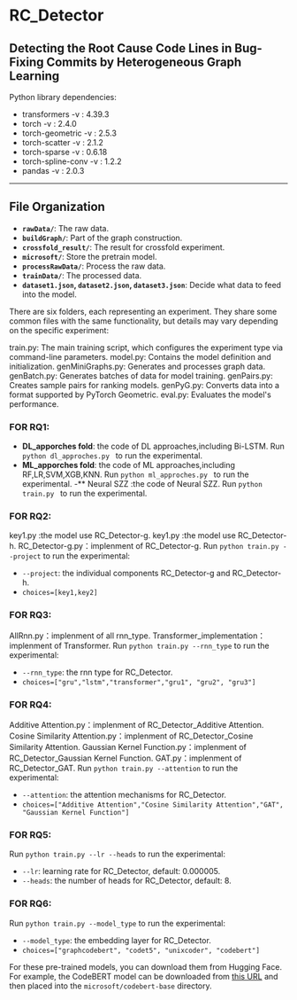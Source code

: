 
# RC_Detector

## Detecting the Root Cause Code Lines in Bug-Fixing Commits by Heterogeneous Graph Learning

Python library dependencies:
+ transformers -v :  4.39.3
+ torch -v : 2.4.0
+ torch-geometric -v : 2.5.3
+ torch-scatter -v : 2.1.2
+ torch-sparse -v : 0.6.18
+ torch-spline-conv -v : 1.2.2
+ pandas -v : 2.0.3 

---
## File Organization
- **`rawData/`**: The raw data.
- **`buildGraph/`**: Part of the graph construction.
- **`crossfold_result/`**: The result for crossfold experiment.
- **`microsoft/`**: Store the pretrain model.
- **`processRawData/`**: Process the raw data.
- **`trainData/`**: The processed data.
- **`dataset1.json`, `dataset2.json`, `dataset3.json`**: Decide what data to feed into the model.

There are six folders, each representing an experiment.
They share some common files with the same functionality, but details may vary depending on the specific experiment:

train.py: The main training script, which configures the experiment type via command-line parameters.
model.py: Contains the model definition and initialization.
genMiniGraphs.py: Generates and processes graph data.
genBatch.py: Generates batches of data for model training.
genPairs.py: Creates sample pairs for ranking models.
genPyG.py: Converts data into a format supported by PyTorch Geometric.
eval.py: Evaluates the model's performance.

### FOR RQ1:
- **DL_apporches fold**: the code of DL approaches,including Bi-LSTM.
Run `python dl_approches.py ` to run the experimental.
- **ML_apporches fold**: the code of ML approaches,including RF,LR,SVM,XGB,KNN.
Run `python ml_approches.py ` to run the experimental.
-** Neural SZZ :the code of Neural SZZ.
Run `python train.py ` to run the experimental.

### FOR RQ2: 
key1.py :the model use RC_Detector-g.
key1.py :the model use RC_Detector-h.
RC_Detector-g.py：implenment of RC_Detector-g.
Run `python train.py --project` to run the experimental:
- `--project`: the individual components RC_Detector-g and RC_Detector-h.
- `choices=[key1,key2]`

### FOR RQ3:    
AllRnn.py：implenment of all rnn_type.
Transformer_implementation：implenment of Transformer.
Run `python train.py --rnn_type` to run the experimental:
- `--rnn_type`: the rnn type for RC_Detector.
- `choices=["gru","lstm","transformer","gru1", "gru2", "gru3"]`

### FOR RQ4:    
Additive Attention.py：implenment of RC_Detector_Additive Attention.
Cosine Similarity Attention.py：implenment of RC_Detector_Cosine Similarity Attention.
Gaussian Kernel Function.py：implenment of RC_Detector_Gaussian Kernel Function.
GAT.py：implenment of RC_Detector_GAT.
Run `python train.py --attention` to run the experimental:
- `--attention`: the attention mechanisms for RC_Detector.
- `choices=["Additive Attention","Cosine Similarity Attention","GAT", "Gaussian Kernel Function"]`

### FOR RQ5:    
Run `python train.py --lr --heads` to run the experimental:
- `--lr`: learning rate for RC_Detector, default: 0.000005.
- `--heads`: the number of heads for RC_Detector, default: 8.

### FOR RQ6:    
Run `python train.py --model_type` to run the experimental:
- `--model_type`: the embedding layer for RC_Detector.
- `choices=["graphcodebert", "codet5", "unixcoder", "codebert"]`

For these pre-trained models, you can download them from Hugging Face. For example, the CodeBERT model can be downloaded from [this URL](https://huggingface.co/microsoft/codebert-base/tree/main) and then placed into the `microsoft/codebert-base` directory.
